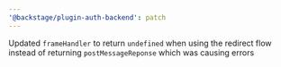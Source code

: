 ```yaml
---
'@backstage/plugin-auth-backend': patch
---
```


Updated `frameHandler` to return `undefined` when using the redirect flow instead of returning `postMessageReponse` which was causing errors

